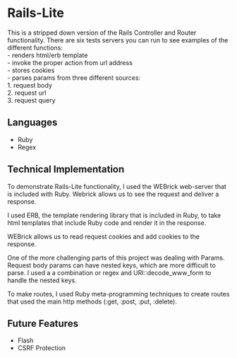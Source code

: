 # Rails-Lite
  This is a stripped down version of the Rails Controller and Router functionality.
  There are six tests servers you can run to see examples of the different functions:<br>
    - renders html/erb template <br>
    - invoke the proper action from url address <br>
    - stores cookies <br>
    - parses params from three different sources:<br>
        1. request body<br>
        2. request url<br>
        3. request query<br>

## Languages
  - Ruby
  - Regex

## Technical Implementation
  To demonstrate Rails-Lite functionality, I used the WEBrick web-server that is
  included with Ruby. Webrick allows us to see the request and deliver a response.

  I used ERB, the template rendering library that is included in Ruby, to take html
  templates that include Ruby code and render it in the response.

  WEBrick allows us to read request cookies and add cookies to the response.

  One of the more challenging parts of this project was dealing with Params. Request
  body params can have nested keys, which are more difficult to parse. I used a
  a combination or regex and URI::decode_www_form to handle the nested keys.

  To make routes, I used Ruby meta-programming techniques to create routes that used
  the main http methods (:get, :post, :put, :delete).


## Future Features
  - Flash
  - CSRF Protection

